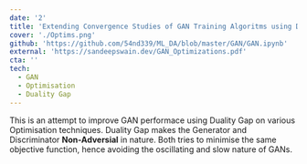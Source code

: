 ```yaml
---
date: '2'
title: 'Extending Convergence Studies of GAN Training Algoritms using Duality Gap'
cover: './Optims.png'
github: 'https://github.com/54nd339/ML_DA/blob/master/GAN/GAN.ipynb'
external: 'https://sandeepswain.dev/GAN_Optimizations.pdf'
cta: ''
tech:
  - GAN
  - Optimisation
  - Duality Gap
---
```

This is an attempt to improve GAN performace using Duality Gap on various Optimisation techniques. Duality Gap makes the Generator and Discriminator **Non-Adversial** in nature. Both tries to minimise the same objective function, hence avoiding the oscillating and slow nature of GANs.
